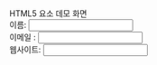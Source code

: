 <!DOCUMENT html>
  <html>
     <head>
        <meta charset="utf-8"
              <title> HTML5 요소 데모 화면 </title>
     </head>
        <body>
         <form>
            이름: <input type='text'> <br>
            이메일 : <input type='text'> <br>
            웹사이트: <input type='text'> <br>
         </form>
         </body>
   </html>
